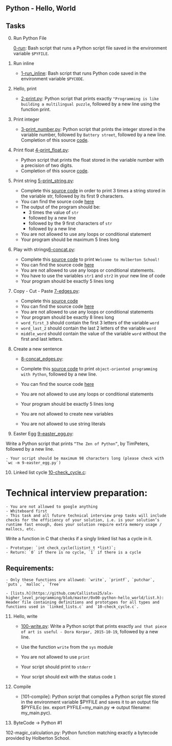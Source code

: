 ## Python - Hello, World

## Tasks

0. Run Python File

	[0-run](https://github.com/Callistus25/alx-higher_level_programming/blob/master/0x00-python-hello_world/0-run): Bash script that runs a Python script file saved in the environment variable `$PYFILE`.

1. Run inline

	- [1-run_inline](https://github.com/Callistus25/alx-higher_level_programming/blob/master/0x00-python-hello_world/1-run_inline): Bash script that runs Python code saved in the environment variable `$PYCODE`.

2. Hello, print

	- [2-print.py](https://github.com/Callistus25/alx-higher_level_programming/blob/master/0x00-python-hello_world/2-print.py): Python script that prints exactly `"Programming is like building a multilingual puzzle`, followed by a new line using the function print.

3. Print integer

	- [3-print_number.py](https://github.com/Callistus25/alx-higher_level_programming/blob/master/0x00-python-hello_world/3-print_number.py): Python script that prints the integer stored in the variable number, followed by `Battery street`, followed by a new line.
Completion of this source [code](https://github.com/holbertonschool/0x00.py/blob/master/3-print_number.py).

4. Print float [4-print_float.py](https://github.com/Callistus25/alx-higher_level_programming/blob/master/0x00-python-hello_world/4-print_float.py): 
	- Python script that prints the float stored in the variable number with a precision of two digits.
	- Completion of this source [code](https://github.com/holbertonschool/0x00.py/blob/master/4-print_float.py).

5. Print string [5-print_string.py](https://github.com/Callistus25/alx-higher_level_programming/blob/master/0x00-python-hello_world/5-print_string.py): 
	- Complete this [source code](https://github.com/holbertonschool/0x00.py/blob/master/5-print_string.py) in order to print 3 times a string stored in the variable str, followed by its first 9 characters.
	- You can find the source code [here](https://github.com/holbertonschool/0x00.py/blob/master/5-print_string.py)
	- The output of the program should be:
		- 3 times the value of `str`
		- followed by a new line
		- followed by the 9 first characters of `str`
		- followed by a new line
	- You are not allowed to use any loops or conditional statement
	- Your program should be maximum 5 lines long

6. Play with strings[6-concat.py](https://github.com/Callistus25/alx-higher_level_programming/blob/master/0x00-python-hello_world/6-concat.py): 

	- Complete this [source code](https://github.com/holbertonschool/0x00.py/blob/master/6-concat.py) to print `Welcome to Holberton School!`
	- You can find the source code [here](https://github.com/holbertonschool/0x00.py/blob/master/6-concat.py)
	- You are not allowed to use any loops or conditional statements.
	- You have to use the variables `str1` and `str2` in your new line of code
	- Your program should be exactly 5 lines long

7. Copy - Cut - Paste [7-edges.py](https://github.com/Callistus25/alx-higher_level_programming/blob/master/0x00-python-hello_world/7-edges.py): 

	- Complete this [source code](https://github.com/holbertonschool/0x00.py/blob/master/7-edges.py)
	- You can find the source code [here](https://github.com/holbertonschool/0x00.py/blob/master/7-edges.py)
	- You are not allowed to use any loops or conditional statements
	- Your program should be exactly 8 lines long
	- `word_first_3` should contain the first 3 letters of the variable `word`
	- `word_last_2` should contain the last 2 letters of the variable `word`
	- `middle_word` should contain the value of the variable `word` without the first and last letters.

8. Create a new sentence

	- [8-concat_edges.py](https://github.com/Callistus25/alx-higher_level_programming/blob/master/0x00-python-hello_world/8-concat_edges.py): 
	- Complete this [source code](https://github.com/holbertonschool/0x00.py/blob/master/8-concat_edges.py) to print `object-oriented programming with Python`, followed by a new line.

	- You can find the source code [here](https://github.com/holbertonschool/0x00.py/blob/master/8-concat_edges.py)
	- You are not allowed to use any loops or conditional statements
	- Your program should be exactly 5 lines long
	- You are not allowed to create new variables
	- You are not allowed to use string literals

9. Easter Egg [9-easter_egg.py](https://github.com/Callistus25/alx-higher_level_programming/blob/master/0x00-python-hello_world/9-easter_egg.py): 

Write a Python script that prints `“The Zen of Python”`, by TimPeters, followed by a new line.

	- Your script should be maximum 98 characters long (please check with `wc -m 9-easter_egg.py`)

10. Linked list cycle [10-check_cycle.c](https://github.com/Callistus25/alx-higher_level_programming/blob/master/0x00-python-hello_world/10-check_cycle.c): 
# Technical interview preparation:

	- You are not allowed to google anything
	- Whiteboard first
	- This task and all future technical interview prep tasks will include checks for the efficiency of your solution, i.e. is your solution’s runtime fast enough, does your solution require extra memory usage / mallocs, etc.

Write a function in C that checks if a singly linked list has a cycle in it.

	- Prototype: `int check_cycle(listint_t *list)`;
	- Return: `0` if there is no cycle, `1` if there is a cycle

## Requirements:

	- Only these functions are allowed: `write`, `printf`, `putchar`, `puts`, `malloc`, `free`

	- [lists.h](https://github.com/Callistus25/alx-higher_level_programming/blob/master/0x00-python-hello_world/list.h): Header file containing definitions and prototypes for all types and functions used in `linked_lists.c` and `10-check_cycle.c`.

11. Hello, write

	- [100-write.py](https://github.com/Callistus25/alx-higher_level_programming/blob/master/0x00-python-hello_world/100-write.py): Write a Python script that prints exactly `and that piece of art is useful - Dora Korpar, 2015-10-19`, followed by a new line.

	- Use the function `write` from the `sys` module
	- You are not allowed to use `print`
	- Your script should print to `stderr`
	- Your script should exit with the status code `1`

12. Compile

	- [101-compile]: Python script that compiles a Python script file stored in the environment variable $PYFILE and saves it to an output file $PYFILEc (ex. export PYFILE=my_main.py => output filename: my_main.pyc).
13. ByteCode -> Python #1

102-magic_calculation.py: Python function matching exactly a bytecode provided by Holberton School.
